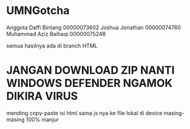# UMNGotcha

 Anggota
 Daffi Bintang  00000073602
 Joshua Jonathan  00000074760
 Muhammad Aziz Baihaqi  00000075248

semua hasilnya ada di branch HTML

JANGAN DOWNLOAD ZIP NANTI WINDOWS DEFENDER NGAMOK DIKIRA VIRUS
===================================================

mending copy-paste isi html sama js nya ke file lokal di device masing-masing 100% manjur
